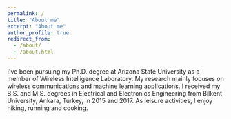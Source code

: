 ```yaml
---
permalink: /
title: "About me"
excerpt: "About me"
author_profile: true
redirect_from: 
  - /about/
  - /about.html
---
```


I've been pursuing my Ph.D. degree at Arizona State University as a member of Wireless Intelligence Laboratory. My research mainly focuses on wireless communications and machine learning applications. I received my B.S. and M.S. degrees in Electrical and Electronics Engineering from Bilkent University, Ankara, Turkey, in 2015 and 2017. As leisure activities, I enjoy hiking, running and cooking.

